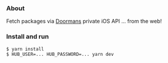 ### About

Fetch packages via [Doormans](https://www.doorman.co/) private iOS API ... from the web!

### Install and run

```sh
$ yarn install
$ HUB_USER=... HUB_PASSWORD=... yarn dev
```
